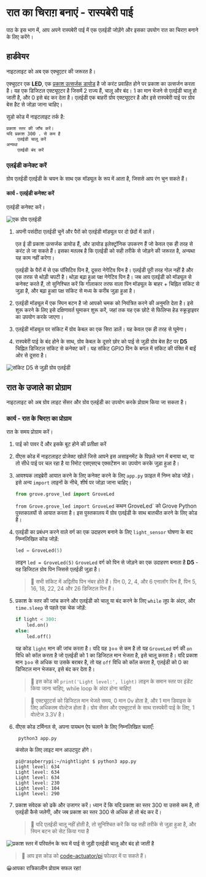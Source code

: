 # रात का चिराग़ बनाएं - रास्पबेरी पाई

पाठ के इस भाग में, आप अपने रास्पबेरी पाई में एक एलईडी जोड़ेंगे और इसका उपयोग रात का चिराग़ बनाने के लिए करेंगे।

## हार्डवेयर

नाइटलाइट को अब एक एक्चुएटर की जरूरत है।

एक्चुएटर एक **LED**, एक [प्रकाश उत्सर्जक डायोड](https://wikipedia.org/wiki/Light-emmitting_diode) है जो करंट प्रवाहित होने पर प्रकाश का उत्सर्जन करता है। यह एक डिजिटल एक्ट्यूएटर है जिसमें 2 राज्य हैं, चालू और बंद। 1 का मान भेजने से एलईडी चालू हो जाती है, और 0 इसे बंद कर देता है। एलईडी एक बाहरी ग्रोव एक्ट्यूएटर है और इसे रास्पबेरी पाई पर ग्रोव बेस हैट से जोड़ा जाना चाहिए।

सुडो कोड में नाइटलाइट तर्क है:

```आउटपुट
प्रकाश स्तर की जाँच करें।
यदि प्रकाश 300 . से कम है
    एलईडी चालू करें
अन्यथा
    एलईडी बंद करें
```

### एलईडी कनेक्ट करें

ग्रोव एलईडी एलईडी के चयन के साथ एक मॉड्यूल के रूप में आता है, जिससे आप रंग चुन सकते हैं।

#### कार्य - एलईडी कनेक्ट करें

एलईडी कनेक्ट करें।

![एक ग्रोव एलईडी](../../../images/grove-led.png)

1. अपनी पसंदीदा एलईडी चुनें और पैरों को एलईडी मॉड्यूल पर दो छेदों में डालें।

    एल ई डी प्रकाश उत्सर्जक डायोड हैं, और डायोड इलेक्ट्रॉनिक उपकरण हैं जो केवल एक ही तरह से करंट ले जा सकते हैं। इसका मतलब है कि एलईडी को सही तरीके से जोड़ने की जरूरत है, अन्यथा यह काम नहीं करेगा।

    एलईडी के पैरों में से एक पॉसिटिव पिन है, दूसरा नेगेटिव पिन है। एलईडी पूरी तरह गोल नहीं है और एक तरफ से थोड़ी चपटी है। थोड़ा बढ़ा हुआ पक्ष नेगेटिव पिन है। जब आप एलईडी को मॉड्यूल से कनेक्ट करते हैं, तो सुनिश्चित करें कि गोलाकार तरफ वाला पिन मॉड्यूल के बाहर + चिह्नित सॉकेट से जुड़ा है, और बढ़ा हुआा पक्ष सॉकेट से मध्य के करीब जुड़ा हुआ है।

1. एलईडी मॉड्यूल में एक स्पिन बटन है जो आपको चमक को नियंत्रित करने की अनुमति देता है। इसे शुरू करने के लिए इसे दक्षिणावर्त घुमाकर शुरू करें, जहां तक ​​​​यह एक छोटे से फिलिप्स हेड स्क्रूड्राइवर का उपयोग करके जाएगा।

1. एलईडी मॉड्यूल पर सॉकेट में ग्रोव केबल का एक सिरा डालें। यह केवल एक ही तरह से घूमेगा।

1. रास्पबेरी पाई के बंद होने के साथ, ग्रोव केबल के दूसरे छोर को पाई से जुड़ी ग्रोव बेस हैट पर **D5** चिह्नित डिजिटल सॉकेट से कनेक्ट करें। यह सॉकेट GPIO पिन के बगल में सॉकेट की पंक्ति में बाईं ओर से दूसरा है।

![सॉकेट D5 से जुड़ी ग्रोव एलईडी](../../../images/pi-led.png)

## रात के उजाले का प्रोग्राम

नाइटलाइट को अब ग्रोव लाइट सेंसर और ग्रोव एलईडी का उपयोग करके प्रोग्राम किया जा सकता है।

### कार्य - रात के चिराग़ का प्रोग्राम

रात के समय प्रोग्राम करें।

1. पाई को पावर दें और इसके बूट होने की प्रतीक्षा करें

1. वीएस कोड में नाइटलाइट प्रोजेक्ट खोलें जिसे आपने इस असाइनमेंट के पिछले भाग में बनाया था, या तो सीधे पाई पर चल रहा है या रिमोट एसएसएच एक्सटेंशन का उपयोग करके जुड़ा हुआ है।

1. आवश्यक लाइब्रेरी आयात करने के लिए कनेक्ट करने के लिए `app.py` फ़ाइल में निम्न कोड जोड़ें। इसे अन्य `import` लाइनों के नीचे, शीर्ष पर जोड़ा जाना चाहिए।

    ```python
    from grove.grove_led import GroveLed
    ```

    `from Grove.grove_led import GroveLed` कथन GroveLed` को Grove Python पुस्तकालयों से आयात करता है। इस पुस्तकालय में ग्रोव एलईडी के साथ बातचीत करने के लिए कोड है।

1. एलईडी का प्रबंधन करने वाले वर्ग का एक उदाहरण बनाने के लिए `light_sensor` घोषणा के बाद निम्नलिखित कोड जोड़ें:

    ```python
    led = GroveLed(5)
    ```

    लाइन `led = GroveLed(5)` `GroveLed` वर्ग को पिन से जोड़ने का एक उदाहरण बनाता है **D5** - वह डिजिटल ग्रोव पिन जिससे एलईडी जुड़ा है।

    > 💁 सभी सॉकेट में अद्वितीय पिन नंबर होते हैं। पिन 0, 2, 4, और 6 एनालॉग पिन हैं, पिन 5, 16, 18, 22, 24 और 26 डिजिटल पिन हैं।

1. प्रकाश के स्तर की जांच करने और एलईडी को चालू या बंद करने के लिए `while` लूप के अंदर, और `time.sleep` से पहले एक चेक जोड़ें:

    ```python
    if light < 300:
        led.on()
    else:
        led.off()
    ```

    यह कोड `light` मान की जांच करता है। यदि यह ३०० से कम है तो यह `GroveLed` वर्ग की `on` विधि को कॉल करता है जो एलईडी को 1 का डिजिटल मान भेजता है, इसे चालू करता है। यदि प्रकाश मान ३०० से अधिक या उसके बराबर है, तो यह `off` विधि को कॉल करता है, एलईडी को 0 का डिजिटल मान भेजकर, इसे बंद कर देता है।

    > 💁 इस कोड को `print('Light level:', light)` लाइन के समान स्तर पर इंडेंट किया जाना चाहिए, while loop के अंदर होना चाहिए!

    > 💁 एक्ट्यूएटर्स को डिजिटल मान भेजते समय, 0 मान 0v होता है, और 1 मान डिवाइस के लिए अधिकतम वोल्टेज होता है। ग्रोव सेंसर और एक्चुएटर्स के साथ रास्पबेरी पाई के लिए, 1 वोल्टेज 3.3V है।

1. वीएस कोड टर्मिनल से, अपना पायथन ऐप चलाने के लिए निम्नलिखित चलाएँ:

   ```sh
    python3 app.py
    ```

    कंसोल के लिए लाइट मान आउटपुट होंगे।

    ```output
    pi@raspberrypi:~/nightlight $ python3 app.py 
    Light level: 634
    Light level: 634
    Light level: 634
    Light level: 230
    Light level: 104
    Light level: 290
    ```

1. प्रकाश संवेदक को ढकें और उजागर करें। ध्यान दें कि यदि प्रकाश का स्तर 300 या उससे कम है, तो एलईडी कैसे जलेगी, और जब प्रकाश का स्तर 300 से अधिक हो तो बंद कर दें।

    > 💁 यदि एलईडी चालू नहीं होती है, तो सुनिश्चित करें कि यह सही तरीके से जुड़ा हुआ है, और स्पिन बटन को सेट किया गया है
    
![प्रकाश स्तर में परिवर्तन के रूप में पाई से जुड़ी एलईडी चालू और बंद हो जाती है](../../../images/pi-running-assignment-1-1.gif)

> 💁 आप इस कोड को [code-actuator/pi](code-actuator/pi) फोल्डर में पा सकते हैं।

😀आपका रात्रिकालीन प्रोग्राम सफल रहा!
